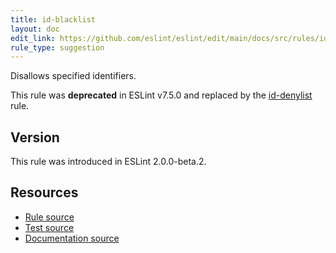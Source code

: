 ```yaml
---
title: id-blacklist
layout: doc
edit_link: https://github.com/eslint/eslint/edit/main/docs/src/rules/id-blacklist.md
rule_type: suggestion
---
```


Disallows specified identifiers.

This rule was **deprecated** in ESLint v7.5.0 and replaced by the [id-denylist](id-denylist) rule.

## Version

This rule was introduced in ESLint 2.0.0-beta.2.

## Resources

* [Rule source](https://github.com/eslint/eslint/tree/HEAD/lib/rules/id-blacklist.js)
* [Test source](https://github.com/eslint/eslint/tree/HEAD/tests/lib/rules/id-blacklist.js)
* [Documentation source](https://github.com/eslint/eslint/tree/HEAD/docs/src/rules/id-blacklist.md)
